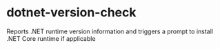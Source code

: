 # dotnet-version-check
Reports .NET runtime version information and triggers a prompt to install .NET Core runtime if applicable

